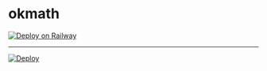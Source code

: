# okmath

[![Deploy on Railway](https://railway.app/button.svg)](https://railway.app/new/template?template=https%3A%2F%2Fgithub.com%2Flvlinkeji%2Fokmath&envs=PASSWORD%2CPORT&PASSWORDDesc=Your+password+to+log+in+to+mathematics+with&PORTDesc=A+git+port+to+open+in+mathematics+%28ex.+80%29)

---

[![Deploy](https://www.herokucdn.com/deploy/button.svg)](https://dashboard.heroku.com/new?template=https://github.com/lvlinkeji/okmath)


